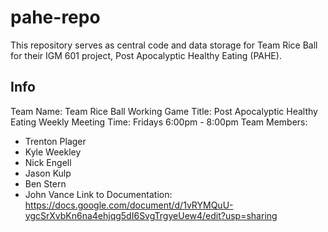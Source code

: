 # pahe-repo

This repository serves as central code and data storage for Team Rice Ball for their IGM 601 project, Post Apocalyptic Healthy Eating (PAHE). 

## Info

Team Name: Team Rice Ball
Working Game Title: Post Apocalyptic Healthy Eating
Weekly Meeting Time: Fridays 6:00pm - 8:00pm
Team Members: 
  * Trenton Plager
  * Kyle Weekley
  * Nick Engell
  * Jason Kulp
  * Ben Stern
  * John Vance
Link to Documentation: https://docs.google.com/document/d/1vRYMQuU-ygcSrXvbKn6na4ehjqg5dI6SvgTrgyeUew4/edit?usp=sharing
